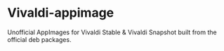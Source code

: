 # Vivaldi-appimage
Unofficial AppImages for Vivaldi Stable &amp; Vivaldi Snapshot  built from the official deb packages.

